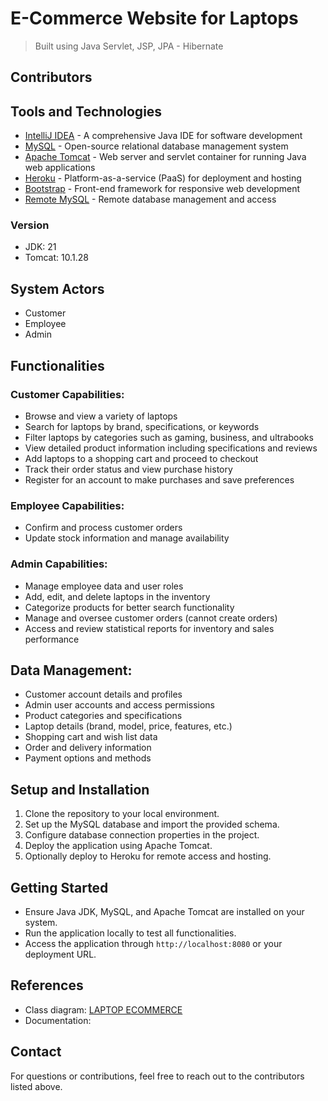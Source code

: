 # E-Commerce Website for Laptops
> Built using Java Servlet, JSP, JPA - Hibernate



## Contributors


## Tools and Technologies
- [IntelliJ IDEA](https://www.jetbrains.com/idea/) - A comprehensive Java IDE for software development
- [MySQL](https://www.mysql.com/) - Open-source relational database management system
- [Apache Tomcat](https://tomcat.apache.org/) - Web server and servlet container for running Java web applications
- [Heroku](https://www.heroku.com/) - Platform-as-a-service (PaaS) for deployment and hosting
- [Bootstrap](https://getbootstrap.com/) - Front-end framework for responsive web development
- [Remote MySQL](https://remotemysql.com/) - Remote database management and access

### Version
- JDK: 21
- Tomcat: 10.1.28

## System Actors
- Customer
- Employee
- Admin

## Functionalities

### Customer Capabilities:
- Browse and view a variety of laptops
- Search for laptops by brand, specifications, or keywords
- Filter laptops by categories such as gaming, business, and ultrabooks
- View detailed product information including specifications and reviews
- Add laptops to a shopping cart and proceed to checkout
- Track their order status and view purchase history
- Register for an account to make purchases and save preferences

### Employee Capabilities:
- Confirm and process customer orders
- Update stock information and manage availability

### Admin Capabilities:
- Manage employee data and user roles
- Add, edit, and delete laptops in the inventory
- Categorize products for better search functionality
- Manage and oversee customer orders (cannot create orders)
- Access and review statistical reports for inventory and sales performance

## Data Management:
- Customer account details and profiles
- Admin user accounts and access permissions
- Product categories and specifications
- Laptop details (brand, model, price, features, etc.)
- Shopping cart and wish list data
- Order and delivery information
- Payment options and methods

## Setup and Installation
1. Clone the repository to your local environment.
2. Set up the MySQL database and import the provided schema.
3. Configure database connection properties in the project.
4. Deploy the application using Apache Tomcat.
5. Optionally deploy to Heroku for remote access and hosting.

## Getting Started
- Ensure Java JDK, MySQL, and Apache Tomcat are installed on your system.
- Run the application locally to test all functionalities.
- Access the application through `http://localhost:8080` or your deployment URL.

## References
- Class diagram: [LAPTOP ECOMMERCE](https://lucid.app/lucidchart/7b2c1d7d-1585-413d-a5db-d8076b018888/edit?from_internal=true)
- Documentation: 

## Contact
For questions or contributions, feel free to reach out to the contributors listed above.
